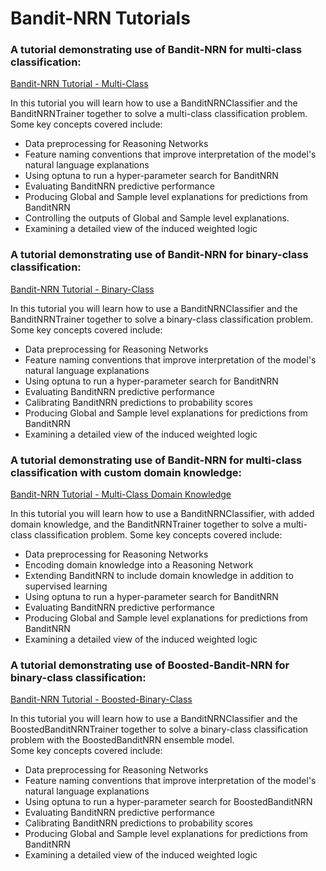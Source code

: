 # Bandit-NRN Tutorials

### A tutorial demonstrating use of Bandit-NRN for multi-class classification:

[Bandit-NRN Tutorial - Multi-Class]("link/to/notebook")

In this tutorial you will learn how to use a BanditNRNClassifier and the BanditNRNTrainer
together to solve a multi-class classification problem.  Some key concepts covered include:

- Data preprocessing for Reasoning Networks
- Feature naming conventions that improve interpretation of the model's natural language explanations
- Using optuna to run a hyper-parameter search for BanditNRN
- Evaluating BanditNRN predictive performance
- Producing Global and Sample level explanations for predictions from BanditNRN
- Controlling the outputs of Global and Sample level explanations.
- Examining a detailed view of the induced weighted logic

### A tutorial demonstrating use of Bandit-NRN for binary-class classification:

[Bandit-NRN Tutorial - Binary-Class](link/to/notebook)

In this tutorial you will learn how to use a BanditNRNClassifier and the BanditNRNTrainer
together to solve a binary-class classification problem.  Some key concepts covered include:

- Data preprocessing for Reasoning Networks
- Feature naming conventions that improve interpretation of the model's natural language explanations
- Using optuna to run a hyper-parameter search for BanditNRN
- Evaluating BanditNRN predictive performance
- Calibrating BanditNRN predictions to probability scores
- Producing Global and Sample level explanations for predictions from BanditNRN
- Examining a detailed view of the induced weighted logic


### A tutorial demonstrating use of Bandit-NRN for multi-class classification with custom domain knowledge:

[Bandit-NRN Tutorial - Multi-Class Domain Knowledge](link/to/notebook)

In this tutorial you will learn how to use a BanditNRNClassifier, with added domain knowledge,
and the BanditNRNTrainer together to solve a multi-class classification problem.  Some key concepts covered include:

- Data preprocessing for Reasoning Networks
- Encoding domain knowledge into a Reasoning Network
- Extending BanditNRN to include domain knowledge in addition to supervised learning
- Using optuna to run a hyper-parameter search for BanditNRN
- Evaluating BanditNRN predictive performance
- Producing Global and Sample level explanations for predictions from BanditNRN
- Examining a detailed view of the induced weighted logic

### A tutorial demonstrating use of Boosted-Bandit-NRN for binary-class classification:

[Bandit-NRN Tutorial - Boosted-Binary-Class](link/to/notebook)

In this tutorial you will learn how to use a BanditNRNClassifier and the BoostedBanditNRNTrainer
together to solve a binary-class classification problem with the BoostedBanditNRN ensemble model.  
Some key concepts covered include:

- Data preprocessing for Reasoning Networks
- Feature naming conventions that improve interpretation of the model's natural language explanations
- Using optuna to run a hyper-parameter search for BoostedBanditNRN
- Evaluating BanditNRN predictive performance
- Calibrating BanditNRN predictions to probability scores
- Producing Global and Sample level explanations for predictions from BanditNRN
- Examining a detailed view of the induced weighted logic